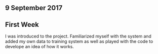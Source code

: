## 9 September 2017

## First Week

I was introduced to the project.  Familiarized myself with the system and added my own data to training system as well as played with the code to develope an idea of how it works.
